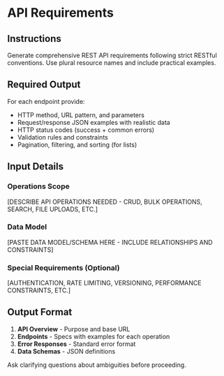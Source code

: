 # API Requirements

## Instructions
Generate comprehensive REST API requirements following strict RESTful conventions. Use plural resource names and include practical examples.

## Required Output
For each endpoint provide:
- HTTP method, URL pattern, and parameters
- Request/response JSON examples with realistic data
- HTTP status codes (success + common errors)
- Validation rules and constraints
- Pagination, filtering, and sorting (for lists)

## Input Details

### Operations Scope
[DESCRIBE API OPERATIONS NEEDED - CRUD, BULK OPERATIONS, SEARCH, FILE UPLOADS, ETC.]

### Data Model
[PASTE DATA MODEL/SCHEMA HERE - INCLUDE RELATIONSHIPS AND CONSTRAINTS]

### Special Requirements (Optional)
[AUTHENTICATION, RATE LIMITING, VERSIONING, PERFORMANCE CONSTRAINTS, ETC.]

## Output Format
1. **API Overview** - Purpose and base URL
2. **Endpoints** - Specs with examples for each operation
3. **Error Responses** - Standard error format
4. **Data Schemas** - JSON definitions

Ask clarifying questions about ambiguities before proceeding.